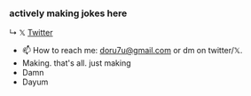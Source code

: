 ### actively making jokes here

↳
𝕏 [Twitter](https://twitter.com/dorutu_) 


- 📫 How to reach me: doru7u@gmail.com or dm on twitter/𝕏.
- Making. that's all. just making
- Damn
- Dayum

